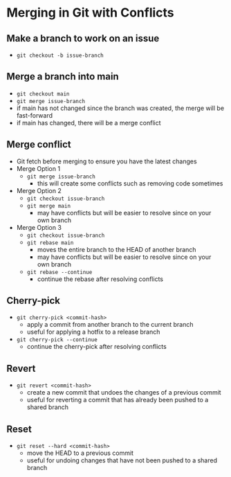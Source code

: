# Merging in Git with Conflicts

## Make a branch to work on an issue
- `git checkout -b issue-branch`

## Merge a branch into main
- `git checkout main`
- `git merge issue-branch`
- if main has not changed since the branch was created, the merge will be fast-forward
- if main has changed, there will be a merge conflict

## Merge conflict
- Git fetch before merging to ensure you have the latest changes
- Merge Option 1
    - `git merge issue-branch`
        - this will create some conflicts such as removing code sometimes
- Merge Option 2
    - `git checkout issue-branch`
    - `git merge main`
        - may have conflicts but will be easier to resolve since on your own branch
- Merge Option 3
    - `git checkout issue-branch`
    - `git rebase main`
        - moves the entire branch to the HEAD of another branch
        - may have conflicts but will be easier to resolve since on your own branch
    - `git rebase --continue`
        - continue the rebase after resolving conflicts

## Cherry-pick
- `git cherry-pick <commit-hash>`
    - apply a commit from another branch to the current branch
    - useful for applying a hotfix to a release branch
- `git cherry-pick --continue`
    - continue the cherry-pick after resolving conflicts

## Revert
- `git revert <commit-hash>`
    - create a new commit that undoes the changes of a previous commit
    - useful for reverting a commit that has already been pushed to a shared branch

## Reset
- `git reset --hard <commit-hash>`
    - move the HEAD to a previous commit
    - useful for undoing changes that have not been pushed to a shared branch